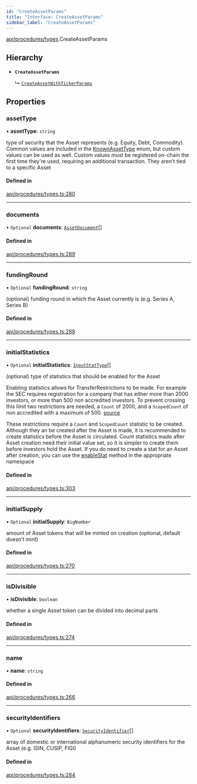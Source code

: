 ```yaml
---
id: "CreateAssetParams"
title: "Interface: CreateAssetParams"
sidebar_label: "CreateAssetParams"
---
```


[api/procedures/types](../../../../../modules/API/Procedures/Types/Types.md).CreateAssetParams

## Hierarchy

- **`CreateAssetParams`**

  ↳ [`CreateAssetWithTickerParams`](../CreateAssetWithTickerParams/CreateAssetWithTickerParams.md)

## Properties

### assetType

• **assetType**: `string`

type of security that the Asset represents (e.g. Equity, Debt, Commodity). Common values are included in the
  [KnownAssetType](../../../../../enums/Types/KnownAssetType/KnownAssetType.md) enum, but custom values can be used as well. Custom values must be registered on-chain the first time
  they're used, requiring an additional transaction. They aren't tied to a specific Asset

#### Defined in

[api/procedures/types.ts:280](https://github.com/PolymeshAssociation/polymesh-sdk/blob/91c2d2d8/src/api/procedures/types.ts#L280)

___

### documents

• `Optional` **documents**: [`AssetDocument`](../../../../Types/AssetDocument/AssetDocument.md)[]

#### Defined in

[api/procedures/types.ts:289](https://github.com/PolymeshAssociation/polymesh-sdk/blob/91c2d2d8/src/api/procedures/types.ts#L289)

___

### fundingRound

• `Optional` **fundingRound**: `string`

(optional) funding round in which the Asset currently is (e.g. Series A, Series B)

#### Defined in

[api/procedures/types.ts:288](https://github.com/PolymeshAssociation/polymesh-sdk/blob/91c2d2d8/src/api/procedures/types.ts#L288)

___

### initialStatistics

• `Optional` **initialStatistics**: [`InputStatType`](../../../../../modules/Types/Types.md#inputstattype)[]

(optional) type of statistics that should be enabled for the Asset

Enabling statistics allows for TransferRestrictions to be made. For example the SEC requires registration for a company that
has either more than 2000 investors, or more than 500 non accredited investors. To prevent crossing this limit two restrictions are
needed, a `Count` of 2000, and a `ScopedCount` of non accredited with a maximum of 500. [source](https://www.sec.gov/info/smallbus/secg/jobs-act-section-12g-small-business-compliance-guide.htm)

These restrictions require a `Count` and `ScopedCount` statistic to be created. Although they an be created after the Asset is made, it is recommended to create statistics
before the Asset is circulated. Count statistics made after Asset creation need their initial value set, so it is simpler to create them before investors hold the Asset.
If you do need to create a stat for an Asset after creation, you can use the [enableStat](../../../../../classes/API/Entities/Asset/TransferRestrictions/TransferRestrictionBase/TransferRestrictionBase.md#enablestat) method in
the appropriate namespace

#### Defined in

[api/procedures/types.ts:303](https://github.com/PolymeshAssociation/polymesh-sdk/blob/91c2d2d8/src/api/procedures/types.ts#L303)

___

### initialSupply

• `Optional` **initialSupply**: `BigNumber`

amount of Asset tokens that will be minted on creation (optional, default doesn't mint)

#### Defined in

[api/procedures/types.ts:270](https://github.com/PolymeshAssociation/polymesh-sdk/blob/91c2d2d8/src/api/procedures/types.ts#L270)

___

### isDivisible

• **isDivisible**: `boolean`

whether a single Asset token can be divided into decimal parts

#### Defined in

[api/procedures/types.ts:274](https://github.com/PolymeshAssociation/polymesh-sdk/blob/91c2d2d8/src/api/procedures/types.ts#L274)

___

### name

• **name**: `string`

#### Defined in

[api/procedures/types.ts:266](https://github.com/PolymeshAssociation/polymesh-sdk/blob/91c2d2d8/src/api/procedures/types.ts#L266)

___

### securityIdentifiers

• `Optional` **securityIdentifiers**: [`SecurityIdentifier`](../../../../Types/SecurityIdentifier/SecurityIdentifier.md)[]

array of domestic or international alphanumeric security identifiers for the Asset (e.g. ISIN, CUSIP, FIGI)

#### Defined in

[api/procedures/types.ts:284](https://github.com/PolymeshAssociation/polymesh-sdk/blob/91c2d2d8/src/api/procedures/types.ts#L284)
